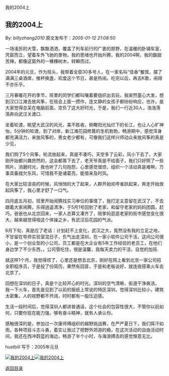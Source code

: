 我的2004上
## 我的2004上

By: *billyzhang2010* 原文发布于：*2005-01-12 21:08:50*

一场凌厉的大雪，飘飘洒洒，覆盖了列车前行的广袤的原野，在温暖的卧铺车室，凭窗而立，望着车外飞驰的景物，我的思绪也开始升腾，我的2004啊，我的酸甜苦辣，都像这窗外的一棵棵树木，转瞬而过。

2004年的元旦，作为班头，我带着全部30多号人，在一家名叫“佳香”餐馆，摆了满满三桌酒席，推杯换盏，欢度这个节日，甚是热闹。吃完以后，再去K歌，闹得不亦乐乎。

三月春暖花开的季节，班里的同学们都叫嚷着要组织出去玩，我突然童心大发，想到汉口江滩去放风筝，在班会上面一攒作，连文静的女孩子都纷纷响应，也许，是大家觉得总呆在电脑前面，空负了这大好时光，于是，我们一行近30人，浩浩荡荡奔向武汉关渡口.

坐着轮渡，眺望大武汉的风光，美不胜收，俯瞰阳光灿烂下的长江，也让人心旷神怡，5分钟的轮渡，到了对岸，新江滩花园修葺的生机勃勃，畅游期中，感觉浑身都充满活力，来放风筝的，男女老少都有，可像我们这样兴师动众来放风筝的真是少见，

我们购了5个风筝，轮流放起来，真是不凑巧，天空多了云彩，风小下去了，大家刚开始都兴趣昂然的，这会都蔫下去了，老天爷真是不给面子，我们只好照了一些照片，消磨时光，我也听了几句抱怨，心里感觉很烦，组织一个活动真是难啊，万事具备就欠东风，可惜我不是诸葛亮，能借来及时风。

在大家比较沮丧的时候，风悄悄的大了起来，人群开始欢呼雀跃起来，奔走开始放起风筝了，我心里才舒了一口气。

四月底五月初，班里开始闹腾找实习单位的事情了，我打定主意留在武汉了，不去跟着大家闹腾，乐得逍遥清净，于5月1号回到了老家，和留守老家的妈妈团圆，赶巧，爸爸也从北京回来，一家人总算又凑齐了，陪爹妈逛逛老家的街市感觉变化很大，越来越觉得咱这个体操之乡，有武汉后花园的气派。

6月下旬，真是应了老话：计划赶不上变化，武汉之大，竟然没有我的立足之地，不甘留在导师实验室混日子，负气出走深圳，在一家小软件公司干活，这间公司很小，是一个创业型的小公司，员工都是在大企业有5年工作经验的老员工，在他们身边学了不少东西，，公司管吃住，很是温馨，我每天卖力的干活，自觉的加班.

就这样1个月，我觉得烦了，心里还是想去北京，刚好在网上看到北京一家公司招全职程序员，于是投了份简历，果然有回音，于是和老板谈好，就连夜搭乘火车去北京了。

回想在深圳的日子，真是个比较开心的时光。深圳的空气清晰，街道干净爽洁。
我一下火车，首先是见到了以前的报纸上常说的特区深圳，觉得深圳比较小，建筑太密集，人的视野都不开阔，时时都有一股压迫感。

生活一段时间后，觉得深圳人都讲普通话，这个社会的包容性很大，不管你以前如何，只要你现在能力强，够有奋斗精神，就有人承认你。

感触很深的是，参加过一次康师傅组织的越野挑战赛，在严严夏日下，我们挥汗如雨，各种项目斗志斗勇，着实让我过了把野外郊游的瘾，在这次活动的自由活动时间，我还在西冲蔚蓝的海边，畅游了半个小时，与海浪搏击的感觉惬意无比。

hustbill 写于：2005年元旦

[![我的2004上](http://s9.sinaimg.cn/middle/6983393849da995909e88&amp;690)](http://s10.sinaimg.cn/middle/6983393849da995940839&amp;690)[![我的2004上](http://byfiles.storage.live.com/y1poy4yBo6fcMwcqHJn9WMhbJMAqJICXWmboOjufiX0vX5ISFCXV9nRUu6_dCWTyLQM3WsLek4UNSo)](http://s13.sinaimg.cn/middle/6983393849da9953e5adc&amp;690)

[返回目录](index.html)
